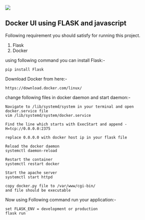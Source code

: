 ![](https://1000logos.net/wp-content/uploads/2017/07/Docker-Logo-768x227.png)

## Docker UI using FLASK and javascript

Following requirement you should satisfy for running this project.

1. Flask
2. Docker

using following command you can install Flask:-
```
pip install Flask
```

Download Docker from here:-
```
https://download.docker.com/linux/
```

change following files in docker daemon and start daemon:-

```
Navigate to /lib/systemd/system in your terminal and open docker.service file
vim /lib/systemd/system/docker.service

Find the line which starts with ExecStart and append -H=tcp://0.0.0.0:2375

replace 0.0.0.0 with docker host ip in your flask file 

Reload the docker daemon
systemctl daemon-reload

Restart the container
systemctl restart docker

Start the apache server
systemctl start httpd

copy docker.py file to /var/www/cgi-bin/
and file should be executable
```
Now using Following command run your application:-
```shell
set FLASK_ENV = development or production
flask run
```

